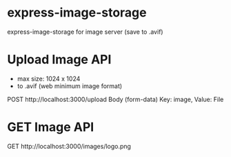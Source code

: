 # express-image-storage
express-image-storage for image server (save to .avif)


# Upload Image API
- max size: 1024 x 1024
- to .avif (web minimum image format)

POST http://localhost:3000/upload
Body (form-data) Key: image, Value: File

# GET Image API
GET http://localhost:3000/images/logo.png